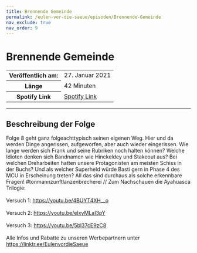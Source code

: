 ```yaml
---
title: Brennende Gemeinde
permalink: /eulen-vor-die-saeue/episoden/Brennende-Gemeinde
nav_exclude: true
nav_order: 9
---
```


# Brennende Gemeinde
<table class="resp-table dcf-table dcf-table-responsive dcf-table-bordered dcf-table-striped dcf-w-100%">
                    <tbody>
                        <tr>
                            <th scope="row">Veröffentlich am:</th>
                            <td data-label="Veröffentlich am:">27. Januar 2021</td>
                        </tr>
                        <tr>
                            <th scope="row">Länge </th>
                            <td data-label="Länge ">42 Minuten</td>
                        </tr><tr>
                                <th scope="row">Spotify Link</th>
                                <td data-label="Spotify Link"><a href="https://open.spotify.com/episode/3LjCpIbTGee8bwhSxKiaCy">Spotify Link</a></td>
                            </tr></tbody>
                </table>

***

## Beschreibung der Folge

<div>
Folge 8 geht ganz folgeachttypisch seinen eigenen Weg. Hier und da werden Dinge angerissen, aufgeworfen, aber auch wieder eingerissen. Wie lange werden sich Frank und seine Rubriken noch halten können? Welche Idioten denken sich Bandnamen wie Hinckeldey und Stakeout aus? Bei welchen Dreharbeiten hatten unsere Protagonisten am meisten Schiss in der Buchs? Und als welcher Superheld würde Basti gern in Phase 4 des MCU in Erscheinung treten? All das sind durchaus als solche erkennbare Fragen! #tonmannzunftlanzenbrecherei // Zum Nachschauen die Ayahuasca Trilogie: <br>  <br> Versuch 1: <a href="https://youtu.be/4BUYT4XH__o">https://youtu.be/4BUYT4XH__o</a> <br>  <br> Versuch 2: <a href="https://youtu.be/eIxyMLaI3pY">https://youtu.be/eIxyMLaI3pY</a> <br>  <br> Versuch 3: <a href="https://youtu.be/5bl37cE9zC8">https://youtu.be/5bl37cE9zC8</a> <br>  <br> Alle Infos und Rabatte zu unseren Werbepartnern unter <a href="https://linktr.ee/EulenvordieSaeue">https://linktr.ee/EulenvordieSaeue</a>  
</div>

